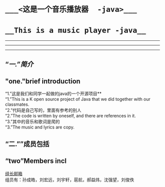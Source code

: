 # ```___<这是一个音乐播放器  -java>___```  

# ```__This is a music player -java__```  

***
---
***
## “_一.”简介_   
## "one."brief introduction

“1.”这是我们和同学一起做的java的一个开源项目**  
“1.”This is a K open source project of Java that we did together with our classmates.  
“2.”代码是自己写的，里面有参考的别人  
“2.”The code is written by oneself, and there are references in it.  
“3.”其中的音乐和歌词是爬的   
“3.”The music and lyrics are copy.  
## “二.””成员包括  
## “two”Members incl
[组长邮箱](www.1036223117@qq.com "悬停显示")  
组员有：孙成皓，刘宏远，刘宇轩，扈航，郝益炜，沈强望，刘俊佚  
